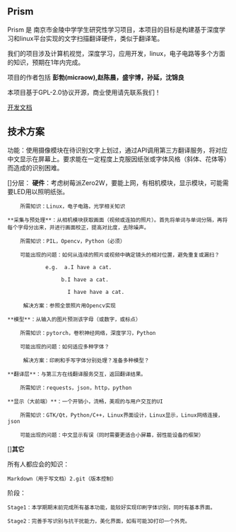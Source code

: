 ## Prism

Prism 是 南京市金陵中学学生研究性学习项目，本项目的目标是构建基于深度学习和linux平台实现的文字扫描翻译硬件，类似于翻译笔。

我们的项目涉及计算机视觉，深度学习，应用开发，linux，电子电路等多个方面的知识，预期在1年内完成。

项目的作者包括 **彭勃(micraow),赵陈晨，盛宇博，孙延，沈锦良**

本项目基于GPL-2.0协议开源，商业使用请先联系我们！

[开发文档](https://gitee.com/micraow/prism/tree/master/docs)

## 技术方案
功能：使用摄像模块在待识别文字上划过，通过API调用第三方翻译服务，将对应中文显示在屏幕上。要求能在一定程度上克服因纸张或字体风格（斜体、花体等）而造成的识别困难。

[]分层：
    **硬件**：考虑树莓派Zero2W，要能上网，有相机模块，显示模块，可能需要LED用以照明纸张。

        所需知识：Linux，电子电路，光学相关知识

    **采集与预处理**：从相机模块获取画面（视频或连拍的照片）。首先将单词与单词分隔，再将每个字母分出来，并进行画面校正，提高对比度，去除噪声。

        所需知识：PIL，Opencv，Python（必须）

        可能出现的问题：如何从连续的照片或视频中确定镜头的相对位置，避免重复或漏扫？

                e.g.  a.I have a cat.

                     b.I have a cat.     

                       I have have a cat.

         解决方案：参照全景照片用Opencv实现

    **模型**：从输入的图片预测该字母（或数字，或标点）

        所需知识：pytorch，卷积神经网络，深度学习，Python

        可能出现的问题：如何适应多种字体？

         解决方案：印刷和手写字体分别处理？准备多种模型？

    **翻译层**：与第三方在线翻译服务交互，返回翻译结果。

        所需知识：requests，json，http，python

    **显示（大前端）**：一个开销小，流畅，美观的与用户交互的UI

        所需知识：GTK/Qt，Python/C++，Linux界面设计，Linux显示，Linux网络连接，json

        可能出现的问题：中文显示有误（同时需要更适合小屏幕，弱性能设备的框架）

[]**其它**

所有人都应会的知识：

    Markdown（用于写文档）2.git（版本控制）

阶段：

    Stage1：本学期期末前完成所有基本功能，能较好实现印刷字体识别，同时有基本界面。

    Stage2：完善手写识别与抗干扰能力，美化界面，如有可能3D打印一个外壳。

